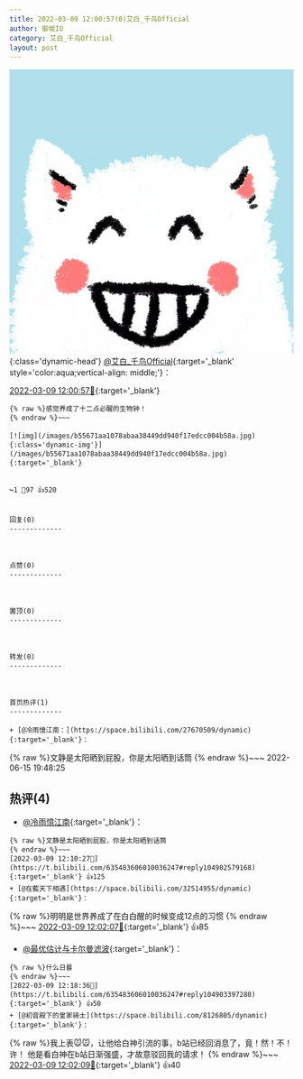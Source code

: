 ```yaml
---
title: 2022-03-09 12:00:57(0)艾白_千鸟Official
author: 御坂IO
category: 艾白_千鸟Official
layout: post
---
```


![img](/images/9ae8b9445fd0665cc014d9080156a45271be73c6.jpg){:class='dynamic-head'}
[@艾白_千鸟Official](https://space.bilibili.com/334537711/dynamic){:target='_blank' style='color:aqua;vertical-align: middle;'}：

[2022-03-09 12:00:57🔗](https://t.bilibili.com/635483606010036247){:target='_blank'}

~~~
{% raw %}感觉养成了十二点必醒的生物钟！
{% endraw %}~~~

[![img](/images/b55671aa1078abaa38449dd940f17edcc004b58a.jpg){:class='dynamic-img'}](/images/b55671aa1078abaa38449dd940f17edcc004b58a.jpg){:target='_blank'}


↪️1 💬97 👍520


回复(0)
-------------



点赞(0)
-------------



置顶(0)
-------------



转发(0)
-------------



首页热评(1)
-------------

+ [@冷雨憶江南：](https://space.bilibili.com/27670509/dynamic){:target='_blank'}：
~~~
{% raw %}文静是太阳晒到屁股，你是太阳晒到话筒
{% endraw %}~~~
2022-06-15 19:48:25


热评(4)
-------------

+ [@冷雨憶江南](https://space.bilibili.com/27670509/dynamic){:target='_blank'}：
~~~
{% raw %}文静是太阳晒到屁股，你是太阳晒到话筒
{% endraw %}~~~
[2022-03-09 12:10:27🔗](https://t.bilibili.com/635483606010036247#reply104902579168){:target='_blank'} 👍125
+ [@在藍天下相遇](https://space.bilibili.com/32514955/dynamic){:target='_blank'}：
~~~
{% raw %}明明是世界养成了在白白醒的时候变成12点的习惯
{% endraw %}~~~
[2022-03-09 12:02:07🔗](https://t.bilibili.com/635483606010036247#reply104901748592){:target='_blank'} 👍85
+ [@最优估计与卡尔曼滤波](https://space.bilibili.com/160073366/dynamic){:target='_blank'}：
~~~
{% raw %}什么日晷
{% endraw %}~~~
[2022-03-09 12:18:36🔗](https://t.bilibili.com/635483606010036247#reply104903397280){:target='_blank'} 👍50
+ [@初音殿下的皇家骑士](https://space.bilibili.com/8126805/dynamic){:target='_blank'}：
~~~
{% raw %}我上表🐭🐭，让他给白神引流的事，b站已经回消息了，竟！然！不！许！ 他是看白神在b站日渐强盛，才故意驳回我的请求！
{% endraw %}~~~
[2022-03-09 12:02:09🔗](https://t.bilibili.com/635483606010036247#reply104901673872){:target='_blank'} 👍40


